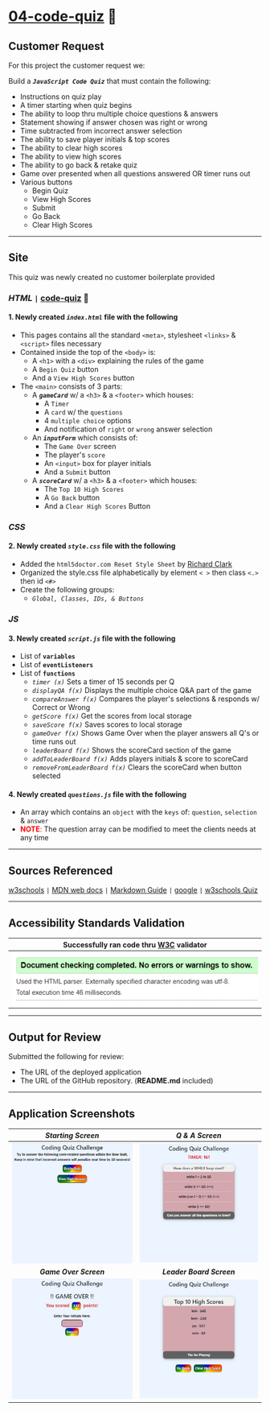 # [**04-code-quiz**](https://michellemcconville.github.io/04-code-quiz/) :link:

## Customer Request

For this project the customer request we:

Build a ***`JavaScript Code Quiz`*** that must contain the following:

- Instructions on quiz play
- A timer starting when quiz begins
- The ability to loop thru multiple choice questions & answers
- Statement showing if answer chosen was right or wrong
- Time subtracted from incorrect answer selection
- The ability to save player initials & top scores
- The ability to clear high scores
- The ability to view high scores
- The ability to go back & retake quiz
- Game over presented when all questions answered OR timer runs out
- Various buttons
  - Begin Quiz
  - View High Scores
  - Submit
  - Go Back
  - Clear High Scores

---

## Site

This quiz was newly created no customer boilerplate provided

### ***HTML*** `|` [**code-quiz**](https://michellemcconville.github.io/04-code-quiz/) :link:

#### 1. Newly created ***`index.html`*** file with the following

- This pages contains all the standard `<meta>`, stylesheet `<links>` & `<script>` files necessary
- Contained inside the top of the `<body>` is:
  - A `<h1>` with a `<div>` explaining the rules of the game
  - A `Begin Quiz` button
  - And a `View High Scores` button
- The `<main>` consists of 3 parts:
  - A ***`gameCard`*** w/ a `<h3>` & a `<footer>` which houses:
    - A `Timer`
    - A `card` w/ the `questions`
    - 4 `multiple choice` options
    - And notification of `right` or `wrong` answer selection
  - An ***`inputForm`*** which consists of:
    - The `Game Over` screen
    - The player's `score`
    - An `<input>` box for player initials
    - And a `Submit` button
  - A ***`scoreCard`*** w/ a `<h3>` & a `<footer>` which houses:
    - The `Top 10 High Scores`
    - A `Go Back` button
    - And a `Clear High Scores` Button

### ***CSS***

#### 2. Newly created ***`style.css`*** file with the following

- Added the `html5doctor.com Reset Style Sheet` by [Richard Clark](http://richclarkdesign.com)
- Organized the style.css file alphabetically by element `< >` then class `<.>` then id `<#>`
- Create the following groups:
  - *`Global, Classes, IDs, & Buttons`*

### ***JS***

#### 3. Newly created ***`script.js`*** file with the following

- List of **`variables`**
- List of **`eventListeners`**
- List of **`functions`**
  - *`timer (x)`* Sets a timer of 15 seconds per Q
  - *`displayQA f(x)`* Displays the multiple choice Q&A part of the game
  - *`compareAnswer f(x)`* Compares the player's selections & responds w/ Correct or Wrong
  - *`getScore f(x)`* Get the scores from local storage
  - *`saveScore f(x)`* Saves scores to local storage
  - *`gameOver f(x)`* Shows Game Over when the player answers all Q's or time runs out
  - *`leaderBoard f(x)`* Shows the scoreCard section of the game
  - *`addToLeaderBoard f(x)`* Adds players initials & score to scoreCard
  - *`removeFromLeaderBoard f(x)`* Clears the scoreCard when button selected

#### 4. Newly created ***`questions.js`*** file with the following

- An array which contains an `object` with the `keys` of: `question`, `selection` & `answer`
- <span style="color:red">**NOTE**:</span> The question array can be modified to meet the clients needs at any time

---

## Sources Referenced

[w3schools](https://www.w3schools.com) `|`
[MDN web docs](https://developer.mozilla.org/en-US/) `|`
[Markdown Guide](https://www.markdownguide.org/) `|`
[google](https://www.google.com/) `|`
[w3schools Quiz](https://www.w3schools.com/quiztest/quiztest.asp?qtest=JS)

---

## Accessibility Standards Validation

| Successfully ran code thru [**W3C**](https://validator.w3.org/) validator |
|---------------------------------------------------------------------------|
| ![Validation Results](./images/04-w3c-Success.png)                        |

---

## Output for Review

Submitted the following for review:

- The URL of the deployed application
- The URL of the GitHub repository. (**README.md** included)

---

## Application Screenshots

| ***Starting Screen***                       | ***Q & A Screen***                          |
| :-----------------------------------------: | :-----------------------------------------: |
| ![Quiz Start](./images/quizStart400.jpg)    | ![Quiz Q & A](./images/quizQuestion400.jpg) |
| ***Game Over Screen***                      | ***Leader Board Screen***                   |
| ![Quiz Over](./images/quizOver400.jpg)      | ![High Scores](./images/quizScores400.jpg)  |
